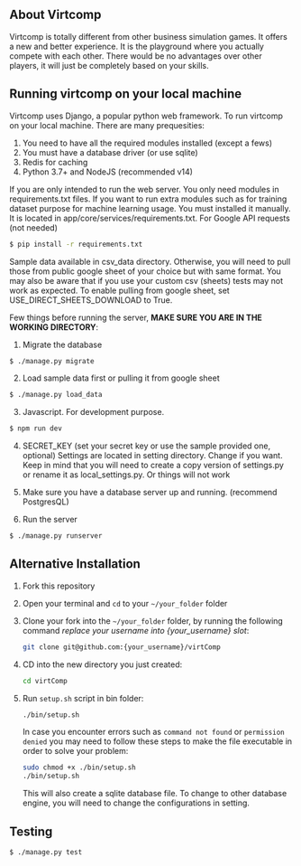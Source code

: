  
## About Virtcomp

Virtcomp is totally different from other business simulation games. It offers a new and better experience. It is the playground where you actually compete with each other. There would be no advantages over other players, it will just be completely based on your skills. 

## Running virtcomp on your local machine
Virtcomp uses Django, a popular python web framework. To run virtcomp on your local machine. There are many prequesities:

1. You need to have all the required modules installed (except a fews)
2. You must have a database driver (or use sqlite)
3. Redis for caching
4. Python 3.7+ and NodeJS (recommended v14)

If you are only intended to run the web server. You only need modules in requirements.txt files. If you want to run extra modules such as for training dataset purpose for machine learning usage. You must installed it manually. It is located in app/core/services/requirements.txt. For Google API requests (not needed)

```sh
$ pip install -r requirements.txt
```

Sample data available in csv_data directory. Otherwise, you will need to pull those from public google sheet of your choice but with same format. You may also be aware that if you use your custom csv (sheets) tests may not work as expected. To enable pulling from google sheet, set USE_DIRECT_SHEETS_DOWNLOAD to True.

Few things before running the server, **MAKE SURE YOU ARE IN THE WORKING DIRECTORY**:
1. Migrate the database
```sh
$ ./manage.py migrate
```
2. Load sample data first or pulling it from google sheet

```sh
$ ./manage.py load_data
```

3. Javascript. For development purpose.
```sh
$ npm run dev
```

4. SECRET_KEY (set your secret key or use the sample provided one, optional)
Settings are located in setting directory. Change if you want. Keep in mind that you will need to create a copy version of settings.py or rename it as local_settings.py. Or things will not work

5. Make sure you have a database server up and running. (recommend PostgresQL)

6. Run the server
```sh
$ ./manage.py runserver
```

## Alternative Installation
1. Fork this repository 
2. Open your terminal and `cd` to your `~/your_folder` folder
3. Clone your fork into the `~/your_folder` folder, by running the following command *replace your username into {your_username} slot*:
    ```bash
    git clone git@github.com:{your_username}/virtComp
    ```
4. CD into the new directory you just created:
    ```bash
    cd virtComp
    ```
5. Run ```setup.sh``` script in bin folder:
    ```bash
    ./bin/setup.sh
    ```
    In case you encounter errors such as `command not found` or `permission denied` you may need to follow these steps to make the file executable in order to solve your problem:
    ```bash
    sudo chmod +x ./bin/setup.sh
    ./bin/setup.sh
    ```

    This will also create a sqlite database file. To change to other database engine, you will need to change the configurations in setting.

## Testing

```
$ ./manage.py test
```
